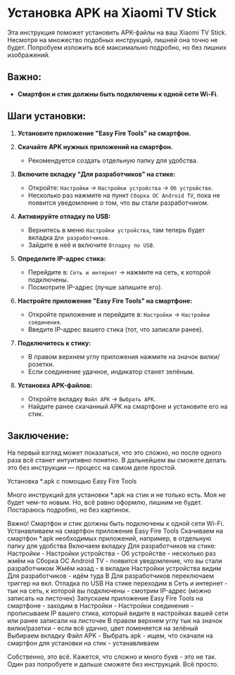 
# Установка APK на Xiaomi TV Stick

Эта инструкция поможет установить APK-файлы на ваш Xiaomi TV Stick. Несмотря на множество подобных инструкций, лишней она точно не будет. Попробуем изложить всё максимально подробно, но без лишних изображений.

## Важно:
- **Смартфон и стик должны быть подключены к одной сети Wi-Fi**.

## Шаги установки:

1. **Установите приложение "Easy Fire Tools" на смартфон.**

2. **Скачайте APK нужных приложений на смартфон.**
   - Рекомендуется создать отдельную папку для удобства.

3. **Включите вкладку "Для разработчиков" на стике:**
   - Откройте: `Настройки` → `Настройки устройства` → `Об устройстве`.
   - Несколько раз нажмите на пункт `Сборка ОС Android TV`, пока не появится уведомление о том, что вы стали разработчиком.

4. **Активируйте отладку по USB:**
   - Вернитесь в меню `Настройки устройства`, там теперь будет вкладка `Для разработчиков`.
   - Зайдите в неё и включите `Отладку по USB`.

5. **Определите IP-адрес стика:**
   - Перейдите в: `Сеть и интернет` → нажмите на сеть, к которой подключены.
   - Посмотрите IP-адрес (лучше запишите его).

6. **Настройте приложение "Easy Fire Tools" на смартфоне:**
   - Откройте приложение и перейдите в: `Настройки` → `Настройки соединения`.
   - Введите IP-адрес вашего стика (тот, что записали ранее).

7. **Подключитесь к стику:**
   - В правом верхнем углу приложения нажмите на значок вилки/розетки.
   - Если соединение удачное, индикатор станет зелёным.

8. **Установка APK-файлов:**
   - Откройте вкладку `Файл APK` → `Выбрать APK`.
   - Найдите ранее скачанный APK на смартфоне и установите его на стик.

## Заключение:
На первый взгляд может показаться, что это сложно, но после одного раза всё станет интуитивно понятно. В дальнейшем вы сможете делать это без инструкции — процесс на самом деле простой.





Установка *.apk с помощью Easy Fire Tools


Много инструкций для установки *.apk на стик и не только есть. Моя не будет чем-то новым. Но, всё равно оформлю, лишним не будет. Постараюсь подробно, но без картинок.

Важно! Смартфон и стик должны быть подключены к одной сети Wi-Fi.
Устанавливаем на смартфон приложение Easy Fire Tools
Скачиваем на смартфон *.apk необходимых приложений, например, в отдельную папку для удобства
Включаем вкладку Для разработчиков на стике: Настройки - Настройки устройства - Об устройстве - несколько раз жмём на Сборка ОС Android TV - появится уведомление, что вы стали разработчиком
Жмём назад - в вкладке Настройки устройства видим Для разработчиков - идём туда
В Для разработчиков переключаем триггер на вкл. Отладка по USB
На стике переходим в Сеть и интернет - тык на сеть, к которой вы подключены - смотрим IP-адрес (можно записать на листочек)
Запускаем приложение Easy Fire Tools на смартфоне - заходим в Настройки - Настройки соединения - прописываем IP вашего стика, который видите в настройках вашей сети или ранее записали на листочек
В правом верхнем углу тык на значок вилки/разетки - если всё удачно, цвет поменяется на зелёный
Выбираем вкладку Файл APK - Выбрать apk - ищем, что скачали на смартфон для установки на стик - устанавливаем

Собственно, это всё. Кажется, что сложно и много букв - это не так. Один раз попробуете и дальше сможете без инструкций. Всё просто.
